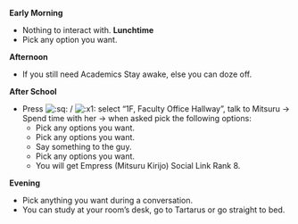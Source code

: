 **Early Morning**

- Nothing to interact with.
  **Lunchtime**
- Pick any option you want.

**Afternoon**

- If you still need Academics Stay awake, else you can doze off.

**After School**

- Press ![:sq:](https://www.powerpyx.com/wp-includes/images/smilies/square.png) / ![:x1:](https://www.powerpyx.com/wp-includes/images/smilies/x1.png) select “1F, Faculty Office Hallway”, talk to Mitsuru -> Spend time with her -> when asked pick the following options:
  - Pick any options you want.
  - Pick any options you want.
  - Say something to the guy.
  - Pick any options you want.
  - You will get Empress (Mitsuru Kirijo) Social Link Rank 8.

**Evening**

- Pick anything you want during a conversation.
- You can study at your room’s desk, go to Tartarus or go straight to bed.
